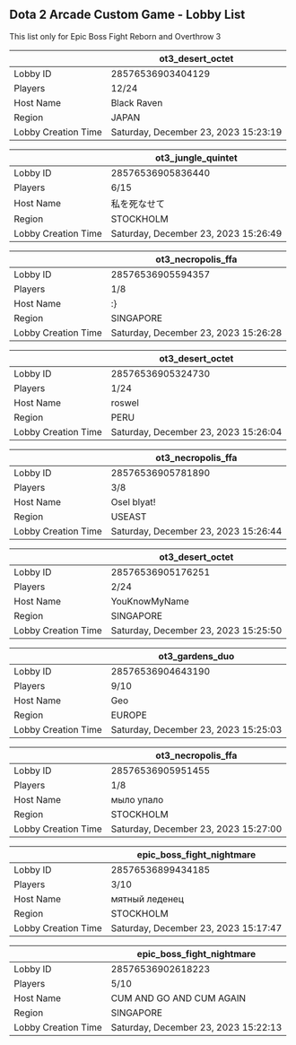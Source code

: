 ## Dota 2 Arcade Custom Game - Lobby List

This list only for Epic Boss Fight Reborn and Overthrow 3

|  | ot3_desert_octet |
| ------ | ------ |
| Lobby ID | 28576536903404129 |
| Players | 12/24 |
| Host Name | Black Raven |
| Region | JAPAN |
| Lobby Creation Time | Saturday, December 23, 2023 15:23:19 |


|  | ot3_jungle_quintet |
| ------ | ------ |
| Lobby ID | 28576536905836440 |
| Players | 6/15 |
| Host Name | 私を死なせて |
| Region | STOCKHOLM |
| Lobby Creation Time | Saturday, December 23, 2023 15:26:49 |


|  | ot3_necropolis_ffa |
| ------ | ------ |
| Lobby ID | 28576536905594357 |
| Players | 1/8 |
| Host Name | :} |
| Region | SINGAPORE |
| Lobby Creation Time | Saturday, December 23, 2023 15:26:28 |


|  | ot3_desert_octet |
| ------ | ------ |
| Lobby ID | 28576536905324730 |
| Players | 1/24 |
| Host Name | roswel |
| Region | PERU |
| Lobby Creation Time | Saturday, December 23, 2023 15:26:04 |


|  | ot3_necropolis_ffa |
| ------ | ------ |
| Lobby ID | 28576536905781890 |
| Players | 3/8 |
| Host Name | Osel blyat! |
| Region | USEAST |
| Lobby Creation Time | Saturday, December 23, 2023 15:26:44 |


|  | ot3_desert_octet |
| ------ | ------ |
| Lobby ID | 28576536905176251 |
| Players | 2/24 |
| Host Name | YouKnowMyName |
| Region | SINGAPORE |
| Lobby Creation Time | Saturday, December 23, 2023 15:25:50 |


|  | ot3_gardens_duo |
| ------ | ------ |
| Lobby ID | 28576536904643190 |
| Players | 9/10 |
| Host Name | Geo |
| Region | EUROPE |
| Lobby Creation Time | Saturday, December 23, 2023 15:25:03 |


|  | ot3_necropolis_ffa |
| ------ | ------ |
| Lobby ID | 28576536905951455 |
| Players | 1/8 |
| Host Name | мыло упало |
| Region | STOCKHOLM |
| Lobby Creation Time | Saturday, December 23, 2023 15:27:00 |


|  | epic_boss_fight_nightmare |
| ------ | ------ |
| Lobby ID | 28576536899434185 |
| Players | 3/10 |
| Host Name | мятный леденец |
| Region | STOCKHOLM |
| Lobby Creation Time | Saturday, December 23, 2023 15:17:47 |


|  | epic_boss_fight_nightmare |
| ------ | ------ |
| Lobby ID | 28576536902618223 |
| Players | 5/10 |
| Host Name | CUM AND GO AND CUM AGAIN |
| Region | SINGAPORE |
| Lobby Creation Time | Saturday, December 23, 2023 15:22:13 |



